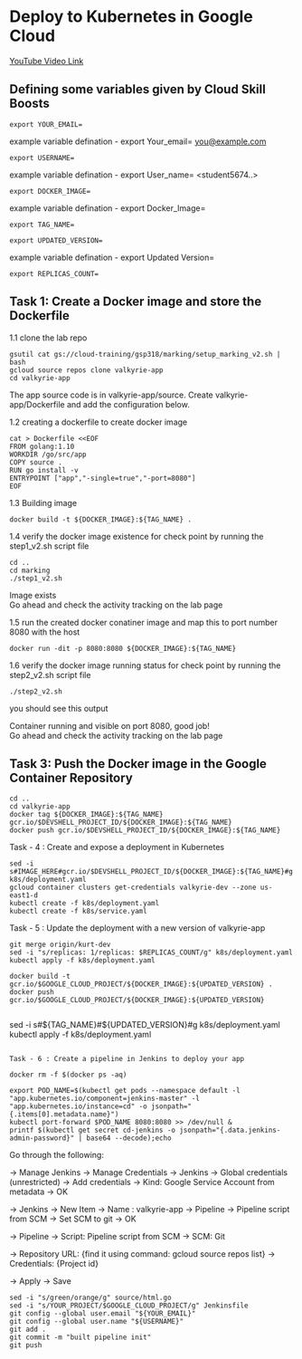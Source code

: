 # Deploy to Kubernetes in Google Cloud

[YouTube Video Link]()


## Defining some variables given by Cloud Skill Boosts

```
export YOUR_EMAIL=
```
example variable defination -  export Your_email= <you@example.com>
  
```
export USERNAME=
```
example variable defination - export User_name= <student5674..>

```
export DOCKER_IMAGE=
```
example variable defination - export Docker_Image=<Docker Image>

```
export TAG_NAME=
```
  
```
export UPDATED_VERSION=
```
example variable defination - export Updated Version=<Updated Version>

```
export REPLICAS_COUNT=
```
  
  
## Task 1: Create a Docker image and store the Dockerfile

1.1 clone the lab repo 
```
gsutil cat gs://cloud-training/gsp318/marking/setup_marking_v2.sh | bash
gcloud source repos clone valkyrie-app
cd valkyrie-app
```
The app source code is in valkyrie-app/source. Create valkyrie-app/Dockerfile and add the configuration below. 

1.2 creating a dockerfile to create docker image
```
cat > Dockerfile <<EOF
FROM golang:1.10
WORKDIR /go/src/app
COPY source .
RUN go install -v
ENTRYPOINT ["app","-single=true","-port=8080"]
EOF
```
1.3 Building image  
```
docker build -t ${DOCKER_IMAGE}:${TAG_NAME} .
```
1.4 verify the docker image existence for check point by running the step1_v2.sh script file
```
cd ..
cd marking
./step1_v2.sh
```
Image exists<br>
Go ahead and check the activity tracking on the lab page
  
1.5 run the created docker conatiner image and map this to port number 8080 with the host 
```
docker run -dit -p 8080:8080 ${DOCKER_IMAGE}:${TAG_NAME}
```
  
1.6 verify the docker image running status for check point by running the step2_v2.sh script file
```
./step2_v2.sh 
```
you should see this output 

Container running and visible on port 8080, good job! <br>
Go ahead and check the activity tracking on the lab page

## Task 3: Push the Docker image in the Google Container Repository
```
cd ..
cd valkyrie-app
docker tag ${DOCKER_IMAGE}:${TAG_NAME} gcr.io/$DEVSHELL_PROJECT_ID/${DOCKER_IMAGE}:${TAG_NAME}
docker push gcr.io/$DEVSHELL_PROJECT_ID/${DOCKER_IMAGE}:${TAG_NAME}
```
Task - 4 : Create and expose a deployment in Kubernetes
```
sed -i s#IMAGE_HERE#gcr.io/$DEVSHELL_PROJECT_ID/${DOCKER_IMAGE}:${TAG_NAME}#g k8s/deployment.yaml
gcloud container clusters get-credentials valkyrie-dev --zone us-east1-d
kubectl create -f k8s/deployment.yaml
kubectl create -f k8s/service.yaml
```
Task - 5 : Update the deployment with a new version of valkyrie-app
```
git merge origin/kurt-dev
sed -i "s/replicas: 1/replicas: $REPLICAS_COUNT/g" k8s/deployment.yaml
kubectl apply -f k8s/deployment.yaml
```
  
 
  ```
  docker build -t gcr.io/$GOOGLE_CLOUD_PROJECT/${DOCKER_IMAGE}:${UPDATED_VERSION} .
  docker push gcr.io/$GOOGLE_CLOUD_PROJECT/${DOCKER_IMAGE}:${UPDATED_VERSION}
  ```
  ```
  ```
  sed -i s#${TAG_NAME}#${UPDATED_VERSION}#g k8s/deployment.yaml
  kubectl apply -f k8s/deployment.yaml
  ```
  
  Task - 6 : Create a pipeline in Jenkins to deploy your app
  
  ```
  ```
  docker rm -f $(docker ps -aq)
```
  
  ```
  export POD_NAME=$(kubectl get pods --namespace default -l "app.kubernetes.io/component=jenkins-master" -l "app.kubernetes.io/instance=cd" -o jsonpath="{.items[0].metadata.name}")
kubectl port-forward $POD_NAME 8080:8080 >> /dev/null &
printf $(kubectl get secret cd-jenkins -o jsonpath="{.data.jenkins-admin-password}" | base64 --decode);echo
 ```
  
  Go through the following:

-> Manage Jenkins -> Manage Credentials -> Jenkins -> Global credentials (unrestricted) -> Add credentials -> Kind: Google Service Account from metadata -> OK

-> Jenkins -> New Item -> Name : valkyrie-app -> Pipeline -> Pipeline script from SCM -> Set SCM to git -> OK

-> Pipeline -> Script: Pipeline script from SCM -> SCM: Git

-> Repository URL: {find it using command: gcloud source repos list} -> Credentials: {Project id}

-> Apply -> Save
  
  
  ```
sed -i "s/green/orange/g" source/html.go
sed -i "s/YOUR_PROJECT/$GOOGLE_CLOUD_PROJECT/g" Jenkinsfile
git config --global user.email "${YOUR_EMAIL}"              
git config --global user.name "${USERNAME}"                 
git add .
git commit -m "built pipeline init"
git push
  ```
